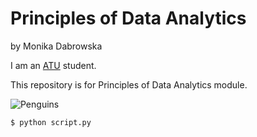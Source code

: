 # Principles of Data Analytics
by Monika Dabrowska

 I am an [ATU](https://www.atu.ie/) student. 

 This repository is for Principles of Data Analytics module. 

 ![Penguins](https://allisonhorst.github.io/palmerpenguins/reference/figures/lter_penguins.png)


 ```bash
$ python script.py
```